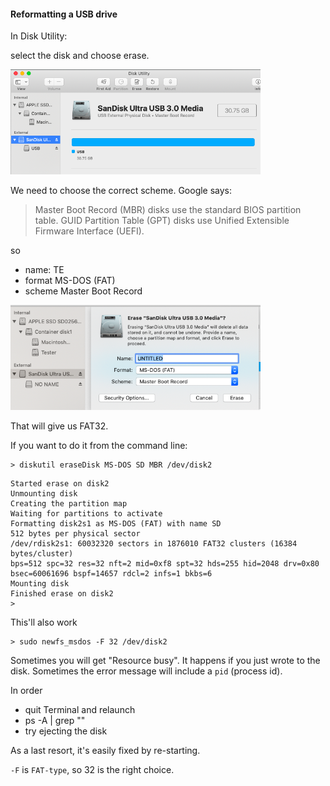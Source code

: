 #### Reformatting a USB drive

In Disk Utility:

select the disk and choose erase.  

<img src="../figs/erase_drive.png" style="width: 400px;" />

We need to choose the correct scheme.  Google says:

> Master Boot Record (MBR) disks use the standard BIOS partition table. GUID Partition Table (GPT) disks use Unified Extensible Firmware Interface (UEFI).
> 

so

- name:  TE
- format MS-DOS (FAT)
- scheme Master Boot Record

<img src="../figs/mbr.png" style="width: 400px;" />

That will give us FAT32.

If you want to do it from the command line:

```
> diskutil eraseDisk MS-DOS SD MBR /dev/disk2
```

```
Started erase on disk2
Unmounting disk
Creating the partition map
Waiting for partitions to activate
Formatting disk2s1 as MS-DOS (FAT) with name SD
512 bytes per physical sector
/dev/rdisk2s1: 60032320 sectors in 1876010 FAT32 clusters (16384 bytes/cluster)
bps=512 spc=32 res=32 nft=2 mid=0xf8 spt=32 hds=255 hid=2048 drv=0x80 bsec=60061696 bspf=14657 rdcl=2 infs=1 bkbs=6
Mounting disk
Finished erase on disk2
> 
```

This'll also work

```
> sudo newfs_msdos -F 32 /dev/disk2
```

Sometimes you will get "Resource busy".  It happens if you just wrote to the disk.  Sometimes the error message will include a ``pid`` (process id).

In order

- quit Terminal and relaunch
- ps -A | grep "<pid>"
- try ejecting the disk

As a last resort, it's easily fixed by re-starting.

``-F`` is ``FAT-type``, so 32 is the right choice.
